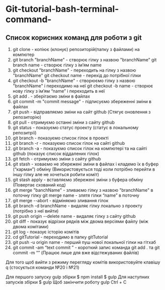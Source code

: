 # Git-tutorial-bash-terminal-command-

## Список корисних команд для роботи з git

1. git clone - копіює (клонує) репозиторій(папку з файлами) на компютер
2. git branch "branchName" - створює гілку з назвою "branchName"
   git branch name - створює гілку з ім’ям name
3. git checkout "branchName" - переходить на гілку з назвою "branchName"
   git checkout name - перехід до потрібної гілки
4. git checkout -b "branchName" - створюємо гілку з назвою "branchName" і переходимо на неї
   git checkout -b name - створює нову гілку з ім’ям “name” і переходить в неї
5. git add . - зберігаємо зміни в файлах
6. git commit -m "commit message" - підписуємо збереженні зміни в файлах
7. git push - відправляємо зміни на сайт github (Стягує оновлення з репозиторію)
8. git pull - отримуємо останні зміни з сайту github
9. git status - показуємо статус проекту (статус в локальному репозитрії)
10. git branch - показуємо список гілок в проекті
11. git branch -r - показуємо список гілок на сайті github
12. git branch -a - показуємо список гілок на компютері та на сайті github
                     (показує список віддалених гілок)
13. git fetch - отримуємо зміни з сайту github
14. git stash - ховаємо не збережені зміни в файлах і кладемо їх в буфер (“карман”) обміну
    (Використовується тоді коли потрібно перейти в іншу гілку але не хочеться робити коміт)
15. git stash apply - вставляємо збережені зміни з буфера обміну (Повертає схований код)
16. git merge "banchName" - зливаємо гілку з назвою "branchName" в поточну гілку
    git merge name - злятя гілки “name” в поточну
17. git merge --abort - відміняємо зливання гілок
18. git branch -d branchName - видаляє гілку локально з проекту (потрібно з неї вийти)
19. git push origin --delete name - видаляє гілку з сайту github
20. git diff - показує відрізки рядків між двома версіями файлу (між двома комітами)
21. git log - показує історію комітів
22. cd gitTutorial - переходимо в папку gitTutorial
23. git push -u origin name - перший пуш нової локальної гілки на гітхаб
24. git commit -am “text commit ” - короткий запис команда git add . та git commit -m “” 
                     (Працює лише для вже відстежуваних файлів)

Для того щоб вийти з режиму перегляду комітів використовуйте клавішу q (стосується команди №20 і №21)

Для першого запуску gulp збірки
$ npm install
$ gulp
Для наступних запусків збірки
$ gulp
Щоб закінчити роботу gulp
Ctrl + C
